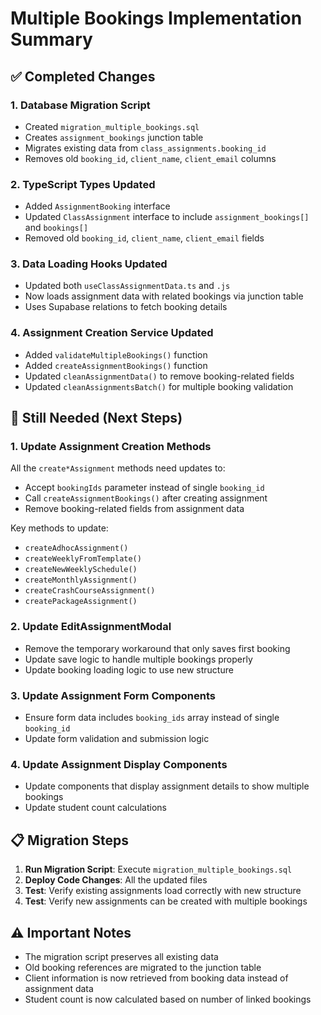 # Multiple Bookings Implementation Summary

## ✅ **Completed Changes**

### 1. Database Migration Script
- Created `migration_multiple_bookings.sql`
- Creates `assignment_bookings` junction table
- Migrates existing data from `class_assignments.booking_id`
- Removes old `booking_id`, `client_name`, `client_email` columns

### 2. TypeScript Types Updated
- Added `AssignmentBooking` interface
- Updated `ClassAssignment` interface to include `assignment_bookings[]` and `bookings[]`
- Removed old `booking_id`, `client_name`, `client_email` fields

### 3. Data Loading Hooks Updated
- Updated both `useClassAssignmentData.ts` and `.js`
- Now loads assignment data with related bookings via junction table
- Uses Supabase relations to fetch booking details

### 4. Assignment Creation Service Updated
- Added `validateMultipleBookings()` function
- Added `createAssignmentBookings()` function  
- Updated `cleanAssignmentData()` to remove booking-related fields
- Updated `cleanAssignmentsBatch()` for multiple booking validation

## 🔄 **Still Needed (Next Steps)**

### 1. Update Assignment Creation Methods
All the `create*Assignment` methods need updates to:
- Accept `bookingIds` parameter instead of single `booking_id`
- Call `createAssignmentBookings()` after creating assignment
- Remove booking-related fields from assignment data

Key methods to update:
- `createAdhocAssignment()`
- `createWeeklyFromTemplate()`
- `createNewWeeklySchedule()`
- `createMonthlyAssignment()`
- `createCrashCourseAssignment()`
- `createPackageAssignment()`

### 2. Update EditAssignmentModal
- Remove the temporary workaround that only saves first booking
- Update save logic to handle multiple bookings properly
- Update booking loading logic to use new structure

### 3. Update Assignment Form Components
- Ensure form data includes `booking_ids` array instead of single `booking_id`
- Update form validation and submission logic

### 4. Update Assignment Display Components
- Update components that display assignment details to show multiple bookings
- Update student count calculations

## 📋 **Migration Steps**

1. **Run Migration Script**: Execute `migration_multiple_bookings.sql`
2. **Deploy Code Changes**: All the updated files
3. **Test**: Verify existing assignments load correctly with new structure
4. **Test**: Verify new assignments can be created with multiple bookings

## ⚠️ **Important Notes**

- The migration script preserves all existing data
- Old booking references are migrated to the junction table
- Client information is now retrieved from booking data instead of assignment data
- Student count is now calculated based on number of linked bookings